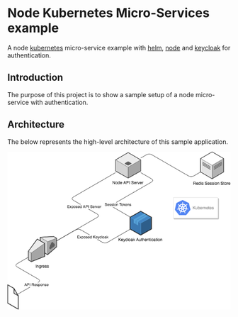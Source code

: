 # Node Kubernetes Micro-Services example

A node [kubernetes](https://github.com/kubernetes/kubernetes) micro-service example with [helm](https://github.com/helm/helm), [node](https://github.com/nodejs/node) and [keycloak](https://github.com/keycloak/keycloak) for authentication.

## Introduction

The purpose of this project is to show a sample setup of a node micro-service with authentication.

## Architecture

The below represents the high-level architecture of this sample application.


![alt text](/img/microservice.png "Example Architecture of this application")